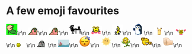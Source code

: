 # A few emoji favourites
![./aww-yeah.gif](./aww-yeah.gif)\r\n
![./enjoy-parrot.gif](./enjoy-parrot.gif)\r\n
![./fast-parrot.gif](./fast-parrot.gif)\r\n
![./lazydev.png](./lazydev.png)\r\n
![./nopom.gif](./nopom.gif)\r\n
![./pbjelly.gif](./pbjelly.gif)\r\n
![./penguin.gif](./penguin.gif)\r\n
![./pikachu.gif](./pikachu.gif)\r\n
![./pom.gif](./pom.gif)\r\n
![./rofl.gif](./rofl.gif)\r\n
![./sad-parrot.gif](./sad-parrot.gif)\r\n
![./ship-it.gif](./ship-it.gif)\r\n
![./snooze.png](./snooze.png)\r\n
![./sun.gif](./sun.gif)\r\n
![./sunflora.gif](./sunflora.gif)\r\n
![./yay.gif](./yay.gif)\r\n
![./yes.gif](./yes.gif)\r\n
